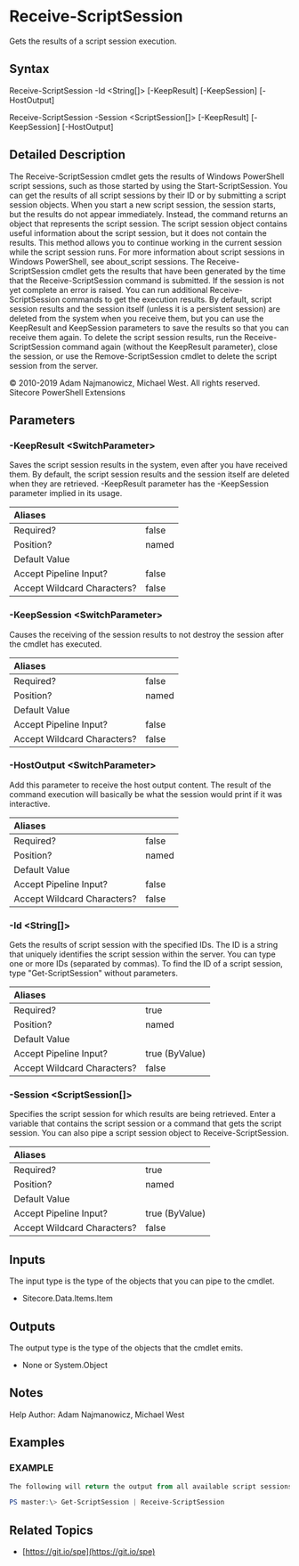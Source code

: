 # Receive-ScriptSession

Gets the results of a script session execution.

## Syntax

Receive-ScriptSession -Id &lt;String\[\]&gt; \[-KeepResult\] \[-KeepSession\] \[-HostOutput\]

Receive-ScriptSession -Session &lt;ScriptSession\[\]&gt; \[-KeepResult\] \[-KeepSession\] \[-HostOutput\]

## Detailed Description

The Receive-ScriptSession cmdlet gets the results of Windows PowerShell script sessions, such as those started by using the Start-ScriptSession. You can get the results of all script sessions by their ID or by submitting a script session objects. When you start a new script session, the session starts, but the results do not appear immediately. Instead, the command returns an object that represents the script session. The script session object contains useful information about the script session, but it does not contain the results. This method allows you to continue working in the current session while the script session runs. For more information about script sessions in Windows PowerShell, see about\_script sessions. The Receive-ScriptSession cmdlet gets the results that have been generated by the time that the Receive-ScriptSession command is submitted. If the session is not yet complete an error is raised. You can run additional Receive-ScriptSession commands to get the execution results. By default, script session results and the session itself \(unless it is a persistent session\) are deleted from the system when you receive them, but you can use the KeepResult and KeepSession parameters to save the results so that you can receive them again. To delete the script session results, run the Receive-ScriptSession command again \(without the KeepResult parameter\), close the session, or use the Remove-ScriptSession cmdlet to delete the script session from the server.

© 2010-2019 Adam Najmanowicz, Michael West. All rights reserved. Sitecore PowerShell Extensions

## Parameters

### -KeepResult  &lt;SwitchParameter&gt;

Saves the script session results in the system, even after you have received them. By default, the script session results and the session itself are deleted when they are retrieved. -KeepResult parameter has the -KeepSession parameter implied in its usage.

| Aliases |  |
| :--- | :--- |
| Required? | false |
| Position? | named |
| Default Value |  |
| Accept Pipeline Input? | false |
| Accept Wildcard Characters? | false |

### -KeepSession  &lt;SwitchParameter&gt;

Causes the receiving of the session results to not destroy the session after the cmdlet has executed.

| Aliases |  |
| :--- | :--- |
| Required? | false |
| Position? | named |
| Default Value |  |
| Accept Pipeline Input? | false |
| Accept Wildcard Characters? | false |

### -HostOutput  &lt;SwitchParameter&gt;

Add this parameter to receive the host output content. The result of the command execution will basically be what the session would print if it was interactive.

| Aliases |  |
| :--- | :--- |
| Required? | false |
| Position? | named |
| Default Value |  |
| Accept Pipeline Input? | false |
| Accept Wildcard Characters? | false |

### -Id  &lt;String\[\]&gt;

Gets the results of script session with the specified IDs. The ID is a string that uniquely identifies the script session within the server. You can type one or more IDs \(separated by commas\). To find the ID of a script session, type "Get-ScriptSession" without parameters.

| Aliases |  |
| :--- | :--- |
| Required? | true |
| Position? | named |
| Default Value |  |
| Accept Pipeline Input? | true \(ByValue\) |
| Accept Wildcard Characters? | false |

### -Session  &lt;ScriptSession\[\]&gt;

Specifies the script session for which results are being retrieved. Enter a variable that contains the script session or a command that gets the script session. You can also pipe a script session object to Receive-ScriptSession.

| Aliases |  |
| :--- | :--- |
| Required? | true |
| Position? | named |
| Default Value |  |
| Accept Pipeline Input? | true \(ByValue\) |
| Accept Wildcard Characters? | false |

## Inputs

The input type is the type of the objects that you can pipe to the cmdlet.

* Sitecore.Data.Items.Item 

## Outputs

The output type is the type of the objects that the cmdlet emits.

* None or System.Object 

## Notes

Help Author: Adam Najmanowicz, Michael West

## Examples

### EXAMPLE

```powershell
The following will return the output from all available script sessions.

PS master:\> Get-ScriptSession | Receive-ScriptSession
```

## Related Topics

* [https://git.io/spe](https://git.io/spe) 

